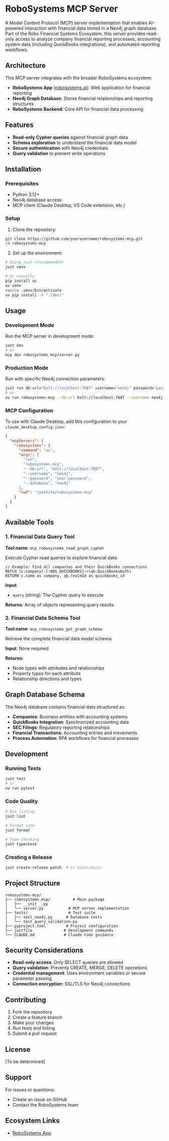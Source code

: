 # RoboSystems MCP Server

A Model Context Protocol (MCP) server implementation that enables AI-powered interaction with financial data stored in a Neo4j graph database. Part of the Robo Financial Systems Ecosystem, this server provides read-only access to analyze company financial reporting processes, accounting system data (including QuickBooks integrations), and automated reporting workflows.

## Architecture

This MCP server integrates with the broader RoboSystems ecosystem:

- **RoboSystems App** ([robosystems.ai](https://robosystems.ai)): Web application for financial reporting
- **Neo4j Graph Database**: Stores financial relationships and reporting structures
- **RoboSystems Backend**: Core API for financial data processing

## Features

- **Read-only Cypher queries** against financial graph data
- **Schema exploration** to understand the financial data model
- **Secure authentication** with Neo4j credentials
- **Query validation** to prevent write operations

## Installation

### Prerequisites

- Python 3.12+
- Neo4j database access
- MCP client (Claude Desktop, VS Code extension, etc.)

### Setup

1. Clone the repository:
```bash
git clone https://github.com/yourusername/robosystems-mcp.git
cd robosystems-mcp
```

2. Set up the environment:
```bash
# Using just (recommended)
just venv

# Or manually
pip install uv
uv venv
source .venv/bin/activate
uv pip install -e ".[dev]"
```

## Usage

### Development Mode

Run the MCP server in development mode:

```bash
just dev
# or
mcp dev robosystems_mcp/server.py
```

### Production Mode

Run with specific Neo4j connection parameters:

```bash
just run db-url="bolt://localhost:7687" username="neo4j" password="password" database="neo4j"
# or
uv run robosystems-mcp --db-url bolt://localhost:7687 --username neo4j --password password --database neo4j
```

### MCP Configuration

To use with Claude Desktop, add this configuration to your `claude_desktop_config.json`:

```json
{
  "mcpServers": {
    "robosystems": {
      "command": "uv",
      "args": [
        "run",
        "robosystems-mcp",
        "--db-url", "bolt://localhost:7687",
        "--username", "neo4j",
        "--password", "your-password",
        "--database", "neo4j"
      ],
      "cwd": "/path/to/robosystems-mcp"
    }
  }
}
```

## Available Tools

### 1. Financial Data Query Tool

**Tool name**: `mcp_robosystems_read_graph_cypher`

Execute Cypher read queries to explore financial data:

```cypher
// Example: Find all companies and their QuickBooks connections
MATCH (c:Company)-[:HAS_QUICKBOOKS]->(qb:QuickBooksAuth)
RETURN c.name as company, qb.realmId as quickbooks_id
```

**Input**:
- `query` (string): The Cypher query to execute

**Returns**: Array of objects representing query results

### 2. Financial Data Schema Tool

**Tool name**: `mcp_robosystems_get_graph_schema`

Retrieve the complete financial data model schema.

**Input**: None required

**Returns**: 
- Node types with attributes and relationships
- Property types for each attribute
- Relationship directions and types

## Graph Database Schema

The Neo4j database contains financial data structured as:

- **Companies**: Business entities with accounting systems
- **QuickBooks Integration**: Synchronized accounting data
- **SEC Filings**: Regulatory reporting relationships
- **Financial Transactions**: Accounting entries and movements
- **Process Automation**: RPA workflows for financial processes

## Development

### Running Tests

```bash
just test
# or
uv run pytest
```

### Code Quality

```bash
# Run linting
just lint

# Format code
just format

# Type checking
just typecheck
```

### Creating a Release

```bash
just create-release patch  # or minor/major
```

## Project Structure

```
robosystems-mcp/
├── robosystems_mcp/          # Main package
│   ├── __init__.py
│   └── server.py           # MCP server implementation
├── tests/                  # Test suite
│   ├── test_neo4j.py      # Database tests
│   └── test_query_validation.py
├── pyproject.toml         # Project configuration
├── justfile              # Development commands
└── CLAUDE.md             # Claude Code guidance
```

## Security Considerations

- **Read-only access**: Only SELECT queries are allowed
- **Query validation**: Prevents CREATE, MERGE, DELETE operations
- **Credential management**: Uses environment variables or secure parameter passing
- **Connection encryption**: SSL/TLS for Neo4j connections

## Contributing

1. Fork the repository
2. Create a feature branch
3. Make your changes
4. Run tests and linting
5. Submit a pull request

## License

[To be determined]

## Support

For issues or questions:
- Create an issue on GitHub
- Contact the RoboSystems team

## Ecosystem Links

- [RoboSystems App](https://robosystems.ai)
